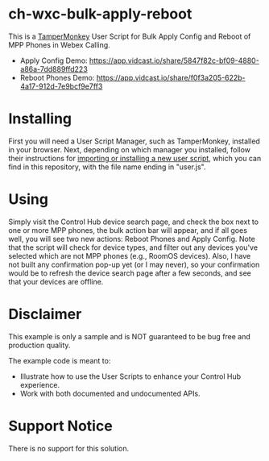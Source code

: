 # ch-wxc-bulk-apply-reboot
This is a [TamperMonkey](https://www.tampermonkey.net/) User Script for Bulk Apply Config and Reboot of MPP Phones in Webex Calling.

* Apply Config Demo: https://app.vidcast.io/share/5847f82c-bf09-4880-a86a-7dd889ffd223
* Reboot Phones Demo: https://app.vidcast.io/share/f0f3a205-622b-4a17-912d-7e9bcf9e7ff3

# Installing
First you will need a User Script Manager, such as TamperMonkey, installed in your browser.  Next, depending on which manager you installed, follow their instructions for [importing or installing a new user script](https://www.tampermonkey.net/faq.php#Q102), which you can find in this repository, with the file name ending in "user.js".

# Using
Simply visit the Control Hub device search page, and check the box next to one or more MPP phones, the bulk action bar will appear, and if all goes well, you will see two new actions: Reboot Phones and Apply Config.  Note that the script will check for device types, and filter out any devices you've selected which are not MPP phones (e.g., RoomOS devices).  Also, I have not built any confirmation pop-up yet (or I may never), so your confirmation would be to refresh the device search page after a few seconds, and see that your devices are offline.

# Disclaimer
This example is only a sample and is NOT guaranteed to be bug free and production quality.

The example code is meant to:
* Illustrate how to use the User Scripts to enhance your Control Hub experience.
* Work with both documented and undocumented APIs.

# Support Notice
There is no support for this solution.
